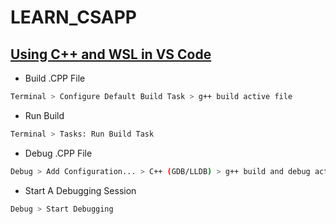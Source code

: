 # LEARN_CSAPP

## [Using C++ and WSL in VS Code](https://code.visualstudio.com/docs/cpp/config-wsl)

- Build .CPP File

```bash
Terminal > Configure Default Build Task > g++ build active file
```

- Run Build

```bash
Terminal > Tasks: Run Build Task
```

- Debug .CPP File

```bash
Debug > Add Configuration... > C++ (GDB/LLDB) > g++ build and debug active file
```

- Start A Debugging Session

```bash
Debug > Start Debugging
```
